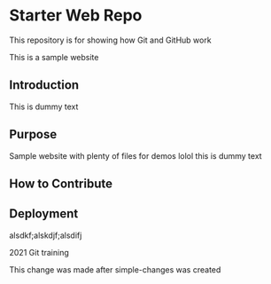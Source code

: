 # Starter Web Repo

This repository is for showing how Git and GitHub work

This is a sample website

## Introduction

This is dummy text

## Purpose

Sample website with plenty of files for demos
lolol this is dummy text
## How to Contribute
## Deployment
alsdkf;alskdjf;alsdifj

2021 Git training

This change was made after simple-changes was created